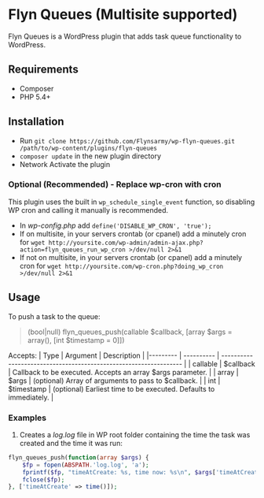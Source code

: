 # Flyn Queues (Multisite supported)

Flyn Queues is a WordPress plugin that adds task queue functionality to WordPress.

## Requirements

* Composer
* PHP 5.4+

## Installation

* Run `git clone https://github.com/Flynsarmy/wp-flyn-queues.git /path/to/wp-content/plugins/flyn-queues`
* `composer update` in the new plugin directory
* Network Activate the plugin


### Optional (Recommended) - Replace wp-cron with cron

This plugin uses the built in `wp_schedule_single_event` function, so disabling WP cron and calling it manually is recommended.

* In *wp-config.php* add `define('DISABLE_WP_CRON', 'true');`
* If on multisite, in your servers crontab (or cpanel) add a minutely cron for `wget http://yoursite.com/wp-admin/admin-ajax.php?action=flyn_queues_run_wp_cron >/dev/null 2>&1`
* If not on multisite, in your servers crontab (or cpanel) add a minutely cron for `wget http://yoursite.com/wp-cron.php?doing_wp_cron >/dev/null 2>&1`

## Usage

To push a task to the queue:

> (bool|null) flyn\_queues\_push(callable $callback, [array $args = array(), [int $timestamp = 0]])

Accepts:
| Type     | Argument   | Description                                                       |
|--------- | ---------- | ----------------------------------------------------------------- |
| callable | $callback  | Callback to be executed. Accepts an array $args parameter.        |
| array    | $args      | (optional) Array of arguments to pass to $callback.               |
| int      | $timestamp | (optional) Earliest time to be executed. Defaults to immediately. |

### Examples

1. Creates a *log.log* file in WP root folder containing the time the task was created and the time it was run:
```php
flyn_queues_push(function(array $args) {
	$fp = fopen(ABSPATH.'log.log', 'a');
	fprintf($fp, "timeAtCreate: %s, time now: %s\n", $args['timeAtCreate'], time());
	fclose($fp);
}, ['timeAtCreate' => time()]);
```